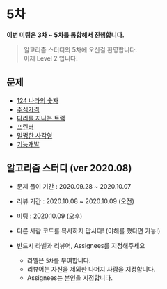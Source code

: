 # 5차

__이번 미팅은 3차 ~ 5차를 통합해서 진행합니다.__

> 알고리즘 스터디의 5차에 오신걸 환영합니다. <br>
> 이제 Level 2 입니다. <br>

## 문제

  - [124 나라의 숫자](https://programmers.co.kr/learn/courses/30/lessons/12899)
  - [주식가격](https://programmers.co.kr/learn/courses/30/lessons/42584)
  - [다리를 지나는 트럭](https://programmers.co.kr/learn/courses/30/lessons/42583)
  - [프린터](https://programmers.co.kr/learn/courses/30/lessons/42587)
  - [멀쩡한 사각형](https://programmers.co.kr/learn/courses/30/lessons/62048)
  - [기능개발](https://programmers.co.kr/learn/courses/30/lessons/42586)

## 알고리즘 스터디 (ver 2020.08)

- 문제 풀이 기간 : 2020.09.28 ~ 2020.10.07
- 리뷰 기간 : 2020.10.08 ~ 2020.10.09 (오전)
- 미팅 : 2020.10.09 (오후)
- 다른 사람 코드를 복사하지 맙시다! (이해를 했다면 가능!)
- 반드시 라벨과 리뷰어, Assignees를 지정해주세요

  - 라벨은 `5차`를 부여합니다.
  - 리뷰어는 자신을 제외한 나머지 사람을 지정합니다.
  - Assignees는 본인을 지정합니다.
